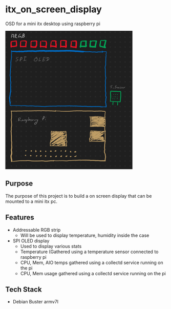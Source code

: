 # itx_on_screen_display
OSD for a mini itx desktop using raspberry pi

![project img](pi_project.png)

## Purpose
The purpose of this project is to build a on screen display that can be mounted to a mini itx pc. 

## Features
* Addressable RGB strip 
  - Will be used to display temperature, humidity inside the case
* SPI OLED display
  - Used to display various stats 
  - Temperature (Gathered using a temperature sensor connected to raspberry pi
  - CPU, Mem, AIO temps gathered using a collectd service running on the pi
  - CPU, Mem usage gathered using a collectd service running on the pi

## Tech Stack
* Debian Buster armv7l
